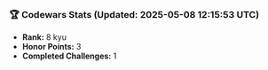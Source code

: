 ### 🏆 Codewars Stats (Updated: 2025-05-08 12:15:53 UTC)

- **Rank:** 8 kyu
- **Honor Points:** 3
- **Completed Challenges:** 1
